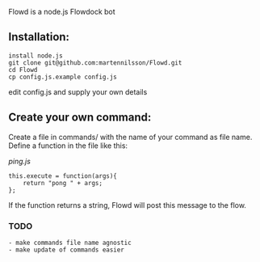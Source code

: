 Flowd is a node.js Flowdock bot

## Installation:

	install node.js
	git clone git@github.com:martennilsson/Flowd.git
	cd Flowd
	cp config.js.example config.js

edit config.js and supply your own details
		

## Create your own command:
Create a file in commands/ with the name of your command as file name.
Define a function in the file like this:

*ping.js*

	this.execute = function(args){
		return "pong " + args;
	};
	
If the function returns a string, Flowd will post this message to the flow.
	

### TODO
	- make commands file name agnostic
	- make update of commands easier

